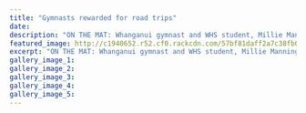 ```yaml
---
title: "Gymnasts rewarded for road trips"
date: 
description: "ON THE MAT: Whanganui gymnast and WHS student, Millie Manning is poised to begin her floor routine at the Waitara Open earlier this month, Wanganui Chronicle article on 24/8/16..."
featured_image: http://c1940652.r52.cf0.rackcdn.com/57bf81daff2a7c38fb0017bd/MillieManning-Gymnastics-at-Waitara-Open-Chron-24-Aug-2016.jpg
excerpt: "ON THE MAT: Whanganui gymnast and WHS student, Millie Manning is poised to begin her floor routine at the Waitara Open earlier this month."
gallery_image_1: 
gallery_image_2: 
gallery_image_3: 
gallery_image_4: 
gallery_image_5: 
---
```

